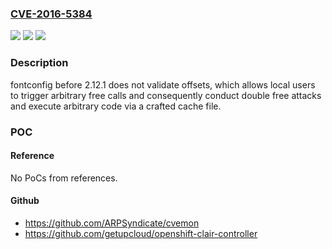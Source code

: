 ### [CVE-2016-5384](https://cve.mitre.org/cgi-bin/cvename.cgi?name=CVE-2016-5384)
![](https://img.shields.io/static/v1?label=Product&message=n%2Fa&color=blue)
![](https://img.shields.io/static/v1?label=Version&message=n%2Fa&color=blue)
![](https://img.shields.io/static/v1?label=Vulnerability&message=n%2Fa&color=brighgreen)

### Description

fontconfig before 2.12.1 does not validate offsets, which allows local users to trigger arbitrary free calls and consequently conduct double free attacks and execute arbitrary code via a crafted cache file.

### POC

#### Reference
No PoCs from references.

#### Github
- https://github.com/ARPSyndicate/cvemon
- https://github.com/getupcloud/openshift-clair-controller

